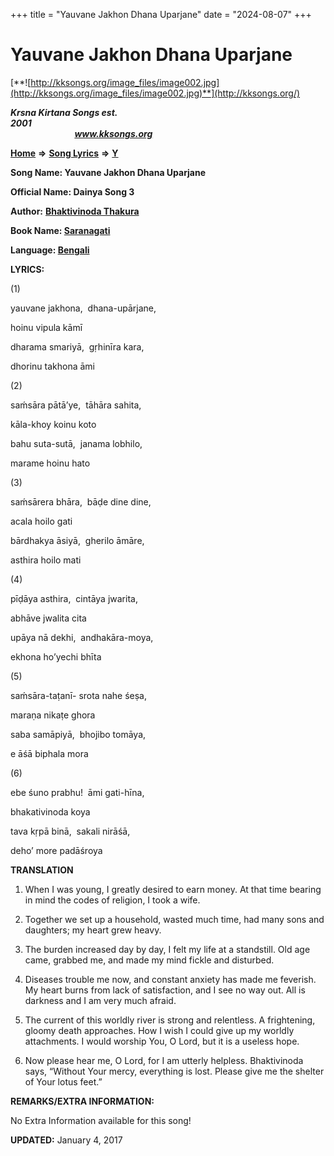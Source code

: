 +++
title = "Yauvane Jakhon Dhana Uparjane"
date = "2024-08-07"
+++

# Yauvane Jakhon Dhana Uparjane
[**![http://kksongs.org/image_files/image002.jpg](http://kksongs.org/image_files/image002.jpg)**](http://kksongs.org/)

**_Krsna Kirtana Songs est. 2001_**                                                                                                                                                 **_www.kksongs.org_**

**[Home](http://kksongs.org/)** **⇒** **[Song Lyrics](http://kksongs.org/lyrics.html)** **⇒** **[Y](http://kksongs.org/songs/song_y.html)**

**Song Name: Yauvane Jakhon Dhana Uparjane**

**Official Name: Dainya Song 3**

**Author:** [**Bhaktivinoda Thakura**](http://kksongs.org/authors/list/bhaktivinoda.html)

**Book Name: [Saranagati](http://kksongs.org/authors/literature/saranagati.html)**

**Language: [Bengali](http://kksongs.org/language/list/bengali.html)**

**LYRICS:**

(1)

yauvane jakhona,  dhana-upārjane,

hoinu vipula kāmī

dharama smariyā,  gṛhinīra kara,

dhorinu takhona āmi

(2)

saḿsāra pātā’ye,  tāhāra sahita,

kāla-khoy koinu koto

bahu suta-sutā,  janama lobhilo,

marame hoinu hato

(3)

saḿsārera bhāra,  bāḍe dine dine,

acala hoilo gati

bārdhakya āsiyā,  gherilo āmāre,

asthira hoilo mati

(4)

pīḍāya asthira,  cintāya jwarita,

abhāve jwalita cita

upāya nā dekhi,  andhakāra-moya,

ekhona ho’yechi bhīta

(5)

saḿsāra-taṭanī- srota nahe śeṣa,

maraṇa nikaṭe ghora

saba samāpiyā,  bhojibo tomāya,

e āśā biphala mora

(6)

ebe śuno prabhu!  āmi gati-hīna,

bhakativinoda koya

tava kṛpā binā,  sakali nirāśā,

deho’ more padāśroya

**TRANSLATION**

1) When I was young, I greatly desired to earn money. At that time bearing in mind the codes of religion, I took a wife.

2) Together we set up a household, wasted much time, had many sons and daughters; my heart grew heavy.

3) The burden increased day by day, I felt my life at a standstill. Old age came, grabbed me, and made my mind fickle and disturbed.

4) Diseases trouble me now, and constant anxiety has made me feverish. My heart burns from lack of satisfaction, and I see no way out. All is darkness and I am very much afraid.

5) The current of this worldly river is strong and relentless. A frightening, gloomy death approaches. How I wish I could give up my worldly attachments. I would worship You, O Lord, but it is a useless hope.

6) Now please hear me, O Lord, for I am utterly helpless. Bhaktivinoda says, “Without Your mercy, everything is lost. Please give me the shelter of Your lotus feet.”

**REMARKS/EXTRA INFORMATION:**

No Extra Information available for this song!

**UPDATED:** January 4, 2017